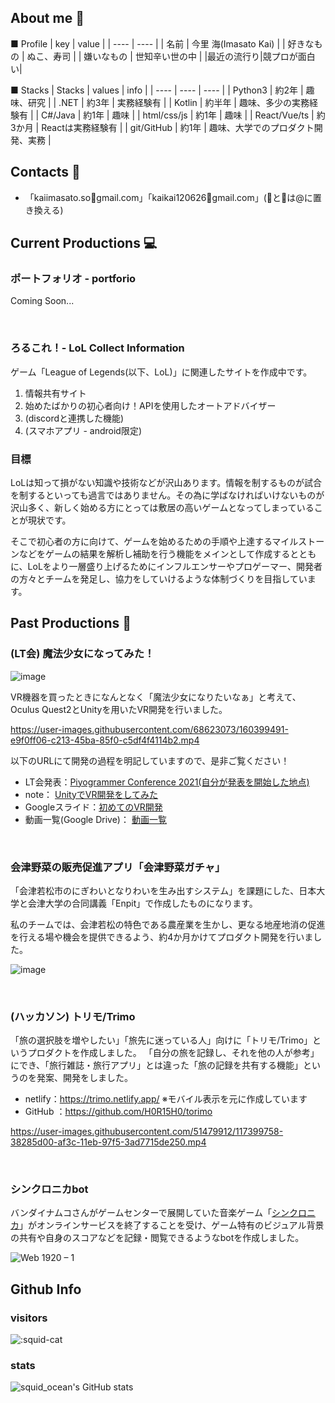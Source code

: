 ## About me 🦑

■ Profile
|  key  |  value  |
| ---- | ---- |
| 名前 |  今里 海(Imasato Kai) |
| 好きなもの | ぬこ、寿司 |
| 嫌いなもの | 世知辛い世の中 |
|最近の流行り|競プロが面白い|

■ Stacks
|  Stacks  |  values  | info |
| ---- | ---- | ---- |
| Python3 | 約2年 | 趣味、研究 |
| .NET | 約3年 | 実務経験有 |
| Kotlin | 約半年 | 趣味、多少の実務経験有 |
| C#/Java | 約1年 | 趣味 |
| html/css/js | 約1年 | 趣味 |
| React/Vue/ts | 約3か月 | Reactは実務経験有 |
| git/GitHub | 約1年 | 趣味、大学でのプロダクト開発、実務 |


## Contacts 👀
- 「kaiimasato.so🦑gmail.com」「kaikai120626🐙gmail.com」(🦑と🐙は@に置き換える)

## Current Productions 💻

### ポートフォリオ - portforio
Coming Soon...

<br>

### ろるこれ！-   LoL Collect Information

ゲーム「League of Legends(以下、LoL)」に関連したサイトを作成中です。

1. 情報共有サイト
2. 始めたばかりの初心者向け！APIを使用したオートアドバイザー
3. (discordと連携した機能)
4. (スマホアプリ - android限定)

### 目標
LoLは知って損がない知識や技術などが沢山あります。情報を制するものが試合を制するといっても過言ではありません。その為に学ばなければいけないものが沢山多く、新しく始める方にとっては敷居の高いゲームとなってしまっていることが現状です。

そこで初心者の方に向けて、ゲームを始めるための手順や上達するマイルストーンなどをゲームの結果を解析し補助を行う機能をメインとして作成するとともに、LoLをより一層盛り上げるためにインフルエンサーやプロゲーマー、開発者の方々とチームを発足し、協力をしていけるような体制づくりを目指しています。

## Past Productions 📖

### (LT会) 魔法少女になってみた！
![image](https://user-images.githubusercontent.com/68623073/160399033-44eaa460-2eb1-460e-a162-0fac66b6caa0.png)

VR機器を買ったときになんとなく「魔法少女になりたいなぁ」と考えて、Oculus Quest2とUnityを用いたVR開発を行いました。

https://user-images.githubusercontent.com/68623073/160399491-e9f0ff06-c213-45ba-85f0-c5df4f4114b2.mp4

以下のURLにて開発の過程を明記していますので、是非ご覧ください！

- LT会発表：[Piyogrammer Conference 2021(自分が発表を開始した地点)](https://youtu.be/z_J--PMg2_c?t=6917)
- note： [UnityでVR開発をしてみた](https://note.com/squid_ocean/n/n740f85bea17d)
- Googleスライド：[初めてのVR開発](https://docs.google.com/presentation/d/1iy1DHQlk4Hh9Fb6KzNaMnNB-pUuaPSaT/edit?usp=sharing&ouid=108479982270572372767&rtpof=true&sd=true)
- 動画一覧(Google Drive)： [動画一覧](https://drive.google.com/drive/folders/1FpOI4v4bU3a63isDlKiReJ_4dq1rroXJ?usp=sharing)

<br>

### 会津野菜の販売促進アプリ「会津野菜ガチャ」
「会津若松市のにぎわいとなりわいを生み出すシステム」を課題にした、日本大学と会津大学の合同講義「Enpit」で作成したものになります。

私のチームでは、会津若松の特色である農産業を生かし、更なる地産地消の促進を行える場や機会を提供できるよう、約4か月かけてプロダクト開発を行いました。

![image](https://user-images.githubusercontent.com/68623073/160409442-2a403bed-d4dc-4962-84f8-c42222bc6205.png)

<br>

### (ハッカソン) トリモ/Trimo
「旅の選択肢を増やしたい」「旅先に迷っている人」向けに「トリモ/Trimo」というプロダクトを作成しました。
「自分の旅を記録し、それを他の人が参考」にでき、「旅行雑誌・旅行アプリ」とは違った「旅の記録を共有する機能」というのを発案、開発をしました。

- netlify：https://trimo.netlify.app/    ※モバイル表示を元に作成しています
- GitHub ：https://github.com/H0R15H0/torimo

https://user-images.githubusercontent.com/51479912/117399758-38285d00-af3c-11eb-97f5-3ad7715de250.mp4

<br>

### シンクロニカbot
バンダイナムコさんがゲームセンターで展開していた音楽ゲーム「[シンクロニカ](https://bandainamco-am.co.jp/am/vg/Synchronica/)」がオンラインサービスを終了することを受け、ゲーム特有のビジュアル背景の共有や自身のスコアなどを記録・閲覧できるようなbotを作成しました。

![Web 1920 – 1](https://user-images.githubusercontent.com/68623073/160403548-6353053f-88bf-43ce-829e-206bed43e83e.png)


## Github Info 

### visitors

  ![:squid-cat](https://count.getloli.com/get/@:squid-cat?theme=rule34)
  
### stats

  ![squid_ocean's GitHub stats](https://github-readme-stats.vercel.app/api?username=squid-cat&show_icons=true&theme=radical)
